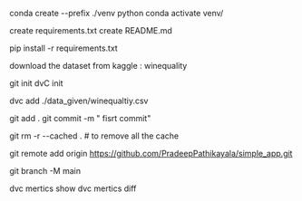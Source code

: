 conda create --prefix ./venv python
conda activate venv/

create requirements.txt
create README.md

pip install -r requirements.txt

download the dataset from kaggle : winequality

git init
dvC init

dvc add ./data_given/winequaltiy.csv

git add .
git commit -m " fisrt commit"


git rm -r --cached .   # to remove all the cache

git remote add origin https://github.com/PradeepPathikayala/simple_app.git

git branch -M main


dvc mertics show
dvc mertics diff